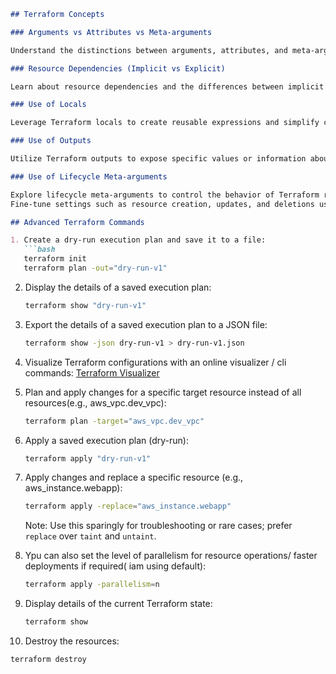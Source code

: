 ```markdown
## Terraform Concepts

### Arguments vs Attributes vs Meta-arguments

Understand the distinctions between arguments, attributes, and meta-arguments in Terraform configurations to effectively define and configure resources.

### Resource Dependencies (Implicit vs Explicit)

Learn about resource dependencies and the differences between implicit and explicit dependencies in Terraform. Explicitly define dependencies for a clearer and more predictable resource deployment.

### Use of Locals

Leverage Terraform locals to create reusable expressions and simplify configuration files. Locals enhance readability and maintainability by defining values for reuse within a module or configuration.

### Use of Outputs

Utilize Terraform outputs to expose specific values or information about the deployed infrastructure. Outputs are valuable for sharing information between Terraform modules or for external consumption.

### Use of Lifecycle Meta-arguments

Explore lifecycle meta-arguments to control the behavior of Terraform resources over time. 
Fine-tune settings such as resource creation, updates, and deletions using these meta-arguments (more on it in functions section)

## Advanced Terraform Commands

1. Create a dry-run execution plan and save it to a file:
   ```bash
   terraform init
   terraform plan -out="dry-run-v1"
   ```

2. Display the details of a saved execution plan:
   ```bash
   terraform show "dry-run-v1"
   ```

3. Export the details of a saved execution plan to a JSON file:
   ```bash
   terraform show -json dry-run-v1 > dry-run-v1.json
   ```

4. Visualize Terraform configurations with an online visualizer / cli commands:
   [Terraform Visualizer](https://hieven.github.io/terraform-visual/)

5. Plan and apply changes for a specific target resource instead of all resources(e.g., aws_vpc.dev_vpc):
   ```bash
   terraform plan -target="aws_vpc.dev_vpc"
   ```

6. Apply a saved execution plan (dry-run):
   ```bash
   terraform apply "dry-run-v1"
   ```

7. Apply changes and replace a specific resource (e.g., aws_instance.webapp):
   ```bash
   terraform apply -replace="aws_instance.webapp"
   ```

   Note: Use this sparingly for troubleshooting or rare cases; prefer `replace` over `taint` and `untaint`.

8. Ypu can also set the level of parallelism for resource operations/ faster deployments if required( iam using default):
   ```bash
   terraform apply -parallelism=n
   ```

9. Display details of the current Terraform state:
   ```bash
   terraform show
   ```

10. Destroy the resources:
   ```bash
   terraform destroy
   ```
```
